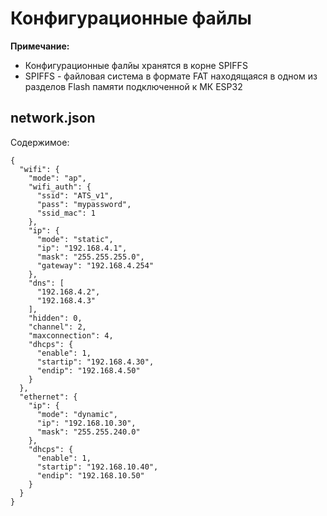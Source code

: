 # Конфигурационные файлы

**Примечание:**

* Конфигурационные фалйы хранятся в корне SPIFFS
* SPIFFS - файловая система в формате FAT находящаяся в одном из разделов Flash памяти подключенной к МК ESP32

## network.json

Содержимое:

```
{
  "wifi": {
    "mode": "ap",
    "wifi_auth": {
      "ssid": "ATS_v1",
      "pass": "mypassword",
      "ssid_mac": 1
    },
    "ip": {
      "mode": "static",
      "ip": "192.168.4.1",
      "mask": "255.255.255.0",
      "gateway": "192.168.4.254"
    },
    "dns": [
      "192.168.4.2",
      "192.168.4.3"
    ],
    "hidden": 0,
    "channel": 2,
    "maxconnection": 4,
    "dhcps": {
      "enable": 1,
      "startip": "192.168.4.30",
      "endip": "192.168.4.50"
    }
  },
  "ethernet": {
    "ip": {
      "mode": "dynamic",
      "ip": "192.168.10.30",
      "mask": "255.255.240.0"
    },
    "dhcps": {
      "enable": 1,
      "startip": "192.168.10.40",
      "endip": "192.168.10.50"
    }
  }
}
```
